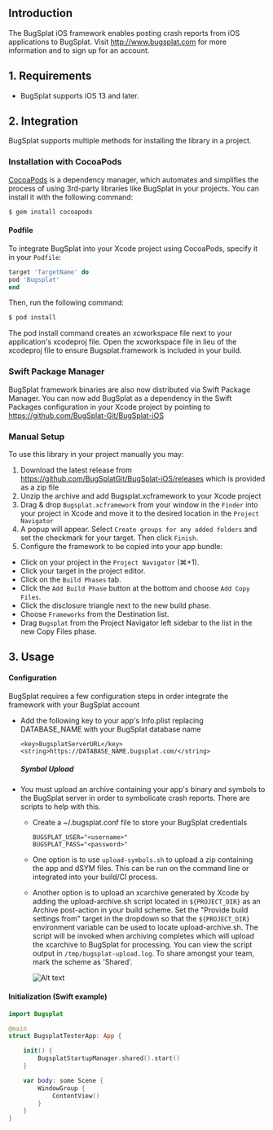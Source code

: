 ## Introduction

The BugSplat iOS framework enables posting crash reports from iOS applications to BugSplat. Visit http://www.bugsplat.com for more information and to sign up for an account. 

## 1. Requirements

* BugSplat supports iOS 13 and later.

## 2. Integration

BugSplat supports multiple methods for installing the library in a project.

### Installation with CocoaPods

[CocoaPods](http://cocoapods.org) is a dependency manager, which automates and simplifies the process of using 3rd-party libraries like BugSplat in your projects. You can install it with the following command:

```bash
$ gem install cocoapods
```

#### Podfile

To integrate BugSplat into your Xcode project using CocoaPods, specify it in your `Podfile`:

```ruby
target 'TargetName' do
pod 'Bugsplat'
end
```

Then, run the following command:

```bash
$ pod install
```

The pod install command creates an xcworkspace file next to your application's xcodeproj file. Open the xcworkspace file in lieu of the xcodeproj file to ensure Bugsplat.framework is included in your build.

### Swift Package Manager
BugSplat framework binaries are also now distributed via Swift Package Manager. You can now add BugSplat as a dependency in the Swift Packages configuration in your Xcode project by pointing to <https://github.com/BugSplat-Git/BugSplat-iOS>

### Manual Setup

To use this library in your project manually you may:  

1. Download the latest release from https://github.com/BugSplatGit/BugSplat-iOS/releases which is provided as a zip file
2. Unzip the archive and add Bugsplat.xcframework to your Xcode project
3. Drag & drop `Bugsplat.xcframework` from your window in the `Finder` into your project in Xcode and move it to the desired location in the `Project Navigator`
4. A popup will appear. Select `Create groups for any added folders` and set the checkmark for your target. Then click `Finish`.
5. Configure the framework to be copied into your app bundle:
- Click on your project in the `Project Navigator` (⌘+1).
- Click your target in the project editor.
- Click on the `Build Phases` tab.
- Click the `Add Build Phase` button at the bottom and choose `Add Copy Files`.
- Click the disclosure triangle next to the new build phase.
- Choose `Frameworks` from the Destination list.
- Drag `Bugsplat` from the Project Navigator left sidebar to the list in the new Copy Files phase.

## 3. Usage

#### Configuration

BugSplat requires a few configuration steps in order integrate the framework with your BugSplat account

- Add the following key to your app's Info.plist replacing DATABASE_NAME with your BugSplat database name

    ```
    <key>BugsplatServerURL</key>
    <string>https://DATABASE_NAME.bugsplat.com/</string>
    ```
    
    ##### Symbol Upload

- You must upload an archive containing your app's binary and symbols to the BugSplat server in order to symbolicate crash reports. There are scripts to help  with this.  
    - Create a ~/.bugsplat.conf file to store your BugSplat credentials

        ```
        BUGSPLAT_USER="<username>"
        BUGSPLAT_PASS="<password>"
        ```    
    - One option is to use `upload-symbols.sh` to upload a zip containing the app and dSYM files. This can be run on the command line or integrated into your build/CI process.
    - Another option is to upload an xcarchive generated by Xcode by adding the upload-archive.sh script located in `${PROJECT_DIR}` as an Archive post-action in your build scheme. Set the "Provide build settings from" target in the dropdown so that the `${PROJECT_DIR}` environment variable can be used to locate upload-archive.sh. The script will be invoked when archiving completes which will upload the xcarchive to BugSplat for processing. You can view the script output in `/tmp/bugsplat-upload.log`.  To share amongst your team, mark the scheme as 'Shared'.

        ![Alt text](/BugsplatTester/post-archive-script.png?raw=true)

#### Initialization (Swift example)
```swift
import Bugsplat
```
```swift
@main
struct BugsplatTesterApp: App {

    init() {
        BugsplatStartupManager.shared().start()
    }

    var body: some Scene {
        WindowGroup {
            ContentView()
        }
    }
}
```